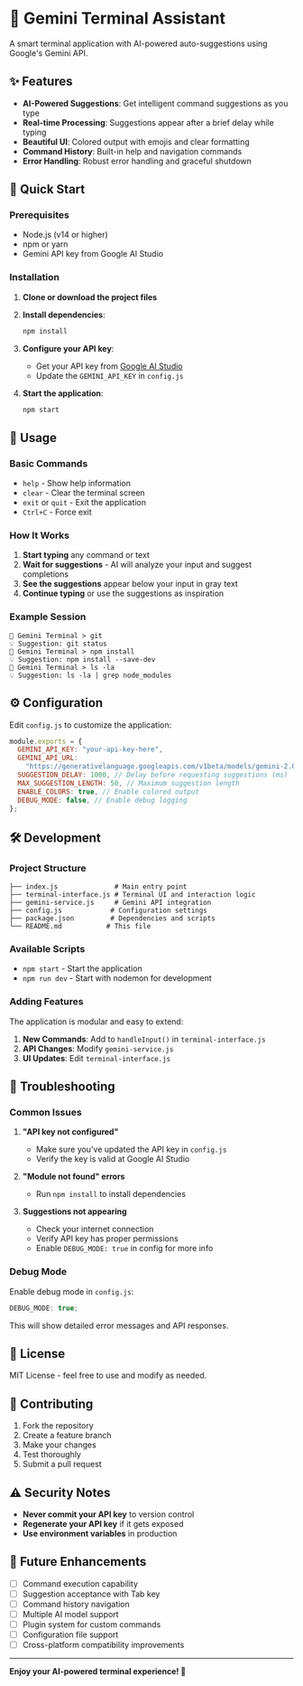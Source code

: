 # 🤖 Gemini Terminal Assistant

A smart terminal application with AI-powered auto-suggestions using Google's Gemini API.

## ✨ Features

- **AI-Powered Suggestions**: Get intelligent command suggestions as you type
- **Real-time Processing**: Suggestions appear after a brief delay while typing
- **Beautiful UI**: Colored output with emojis and clear formatting
- **Command History**: Built-in help and navigation commands
- **Error Handling**: Robust error handling and graceful shutdown

## 🚀 Quick Start

### Prerequisites

- Node.js (v14 or higher)
- npm or yarn
- Gemini API key from Google AI Studio

### Installation

1. **Clone or download the project files**

2. **Install dependencies**:

   ```bash
   npm install
   ```

3. **Configure your API key**:

   - Get your API key from [Google AI Studio](https://makersuite.google.com/app/apikey)
   - Update the `GEMINI_API_KEY` in `config.js`

4. **Start the application**:
   ```bash
   npm start
   ```

## 📖 Usage

### Basic Commands

- `help` - Show help information
- `clear` - Clear the terminal screen
- `exit` or `quit` - Exit the application
- `Ctrl+C` - Force exit

### How It Works

1. **Start typing** any command or text
2. **Wait for suggestions** - AI will analyze your input and suggest completions
3. **See the suggestions** appear below your input in gray text
4. **Continue typing** or use the suggestions as inspiration

### Example Session

```
🤖 Gemini Terminal > git
💡 Suggestion: git status
🤖 Gemini Terminal > npm install
💡 Suggestion: npm install --save-dev
🤖 Gemini Terminal > ls -la
💡 Suggestion: ls -la | grep node_modules
```

## ⚙️ Configuration

Edit `config.js` to customize the application:

```javascript
module.exports = {
  GEMINI_API_KEY: "your-api-key-here",
  GEMINI_API_URL:
    "https://generativelanguage.googleapis.com/v1beta/models/gemini-2.0-flash:generateContent",
  SUGGESTION_DELAY: 1000, // Delay before requesting suggestions (ms)
  MAX_SUGGESTION_LENGTH: 50, // Maximum suggestion length
  ENABLE_COLORS: true, // Enable colored output
  DEBUG_MODE: false, // Enable debug logging
};
```

## 🛠️ Development

### Project Structure

```
├── index.js              # Main entry point
├── terminal-interface.js # Terminal UI and interaction logic
├── gemini-service.js     # Gemini API integration
├── config.js            # Configuration settings
├── package.json         # Dependencies and scripts
└── README.md           # This file
```

### Available Scripts

- `npm start` - Start the application
- `npm run dev` - Start with nodemon for development

### Adding Features

The application is modular and easy to extend:

1. **New Commands**: Add to `handleInput()` in `terminal-interface.js`
2. **API Changes**: Modify `gemini-service.js`
3. **UI Updates**: Edit `terminal-interface.js`

## 🔧 Troubleshooting

### Common Issues

1. **"API key not configured"**

   - Make sure you've updated the API key in `config.js`
   - Verify the key is valid at Google AI Studio

2. **"Module not found" errors**

   - Run `npm install` to install dependencies

3. **Suggestions not appearing**
   - Check your internet connection
   - Verify API key has proper permissions
   - Enable `DEBUG_MODE: true` in config for more info

### Debug Mode

Enable debug mode in `config.js`:

```javascript
DEBUG_MODE: true;
```

This will show detailed error messages and API responses.

## 📝 License

MIT License - feel free to use and modify as needed.

## 🤝 Contributing

1. Fork the repository
2. Create a feature branch
3. Make your changes
4. Test thoroughly
5. Submit a pull request

## ⚠️ Security Notes

- **Never commit your API key** to version control
- **Regenerate your API key** if it gets exposed
- **Use environment variables** in production

## 🎯 Future Enhancements

- [ ] Command execution capability
- [ ] Suggestion acceptance with Tab key
- [ ] Command history navigation
- [ ] Multiple AI model support
- [ ] Plugin system for custom commands
- [ ] Configuration file support
- [ ] Cross-platform compatibility improvements

---

**Enjoy your AI-powered terminal experience! 🚀**
